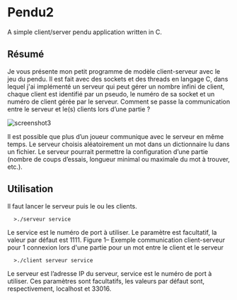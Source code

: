 # Pendu2
A simple client/server pendu application written in C.

## Résumé

Je vous présente mon petit programme de modèle client-serveur avec le jeu du pendu. Il est fait
avec des sockets et des threads en langage C, dans lequel j'ai implémenté un serveur qui peut gérer
un nombre infini de client, chaque client est identifié par un pseudo, le numéro de sa socket et un
numéro de client gérée par le serveur.
Comment se passe la communication entre le serveur et le(s) clients lors d’une partie ?

![screenshot3](https://user-images.githubusercontent.com/26382145/33632807-35ee714e-d9e5-11e7-8308-dee4b2de8ae8.jpg)

Il est possible que plus d’un joueur communique avec le serveur en même temps.
Le serveur choisis aléatoirement un mot dans un dictionnaire lu dans un fichier.
Le serveur pourrait permettre la configuration d’une partie (nombre de coups d’essais, longueur
minimal ou maximale du mot à trouver, etc.).

## Utilisation

Il faut lancer le serveur puis le ou les clients.

      >./serveur service

Le service est le numéro de port à utiliser. Le paramètre est facultatif, la valeur par défaut est 1111.
Figure 1– Exemple communication client-serveur pour 1 connexion lors
d'une partie pour un mot entre le client et le serveur

      >./client serveur service

Le serveur est l’adresse IP du serveur, service est le numéro de port à utiliser. Ces paramètres sont
facultatifs, les valeurs par défaut sont, respectivement, localhost et 33016.
